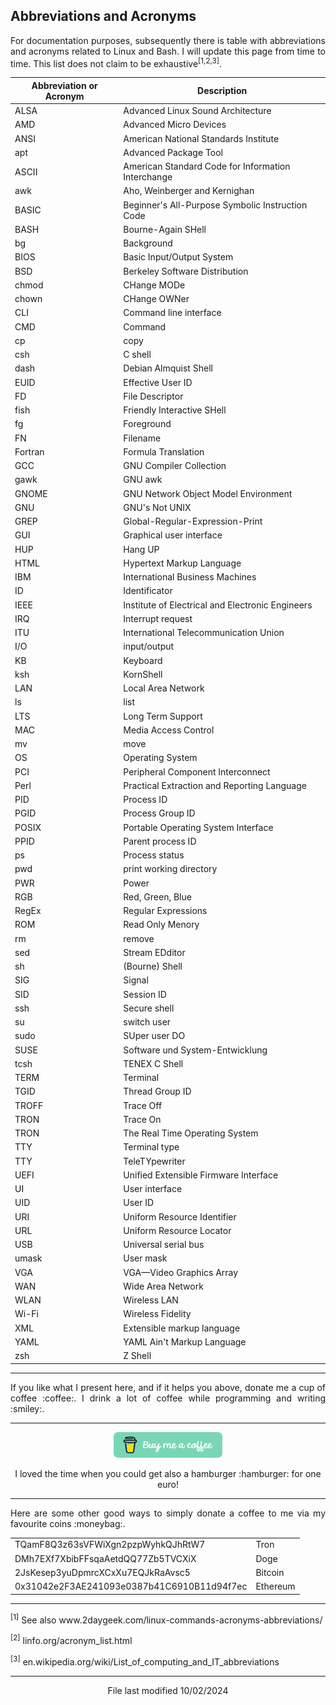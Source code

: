## Abbreviations and Acronyms

<p align="justify">For documentation purposes, subsequently there is table with abbreviations and acronyms related to Linux and Bash. I will update this page from time to time. This list does not claim to be exhaustive<sup>[1,2,3]</sup>.</p>

| Abbreviation or Acronym | Description                                        |
| ----------------------- | -------------------------------------------------- |
| ALSA                    | Advanced Linux Sound Architecture                  |
| AMD                     | Advanced Micro Devices                             |
| ANSI                    | American National Standards Institute              |
| apt                     | Advanced Package Tool                              |
| ASCII                   | American Standard Code for Information Interchange |
| awk                     | Aho, Weinberger and Kernighan                      |
| BASIC                   | Beginner's All-Purpose Symbolic Instruction Code   |
| BASH                    | Bourne-Again SHell                                 |
| bg                      | Background                                         |
| BIOS                    | Basic Input/Output System                          |
| BSD                     | Berkeley Software Distribution                     |
| chmod                   | CHange MODe                                        |
| chown                   | CHange OWNer                                       |
| CLI                     | Command line interface                             |
| CMD                     | Command                                            |
| cp                      | copy                                               |
| csh                     | C shell                                            |
| dash                    | Debian Almquist Shell                              |
| EUID                    | Effective User ID                                  |
| FD                      | File Descriptor                                    |
| fish                    | Friendly Interactive SHell                         | 
| fg                      | Foreground                                         |
| FN                      | Filename                                           |
| Fortran                 | Formula Translation                                |
| GCC                     | GNU Compiler Collection                            |
| gawk                    | GNU awk                                            |
| GNOME                   | GNU Network Object Model Environment               |
| GNU                     | GNU's Not UNIX                                     |
| GREP                    | Global-Regular-Expression-Print                    |
| GUI                     | Graphical user interface                           |  
| HUP                     | Hang UP                                            |
| HTML                    | Hypertext Markup Language                          |
| IBM                     | International Business Machines                    |
| ID                      | Identificator                                      |
| IEEE                    | Institute of Electrical and Electronic Engineers   |
| IRQ                     | Interrupt request                                  |
| ITU                     | International Telecommunication Union              |
| I/O                     | input/output                                       |
| KB                      | Keyboard                                           |
| ksh                     | KornShell                                          |
| LAN                     | Local Area Network                                 |
| ls                      | list                                               |
| LTS                     | Long Term Support                                  |
| MAC                     | Media Access Control                               |
| mv                      | move                                               |
| OS                      | Operating System                                   |
| PCI                     | Peripheral Component Interconnect                  |
| Perl                    | Practical Extraction and Reporting Language        |
| PID                     | Process ID                                         |
| PGID                    | Process Group ID                                   |
| POSIX                   | Portable Operating System Interface                |
| PPID                    | Parent process ID                                  |
| ps                      | Process status                                     |
| pwd                     | print working directory                            |
| PWR                     | Power                                              |
| RGB                     | Red, Green, Blue                                   |
| RegEx                   | Regular Expressions                                | 
| ROM                     | Read Only Menory                                   |
| rm                      | remove                                             |
| sed                     | Stream EDditor                                     |
| sh                      | (Bourne) Shell                                     |
| SIG                     | Signal                                             |
| SID                     | Session ID                                         |  
| ssh                     | Secure shell                                       |
| su                      | switch user                                        |
| sudo                    | SUper user DO                                      |
| SUSE                    | Software und System-Entwicklung                    |
| tcsh                    | TENEX C Shell                                      | 
| TERM                    | Terminal                                           |
| TGID                    | Thread Group ID                                    |
| TROFF                   | Trace Off                                          | 
| TRON                    | Trace On                                           | 
| TRON                    | The Real Time Operating System                     |
| TTY                     | Terminal type                                      |
| TTY                     | TeleTYpewriter                                     |
| UEFI                    | Unified Extensible Firmware Interface              |
| UI                      | User interface                                     |
| UID                     | User ID                                            |
| URI                     | Uniform Resource Identifier                        |
| URL                     | Uniform Resource Locator                           |
| USB                     | Universal serial bus                               |
| umask                   | User mask                                          |
| VGA                     | VGA—Video Graphics Array                           |
| WAN                     | Wide Area Network                                  |
| WLAN                    | Wireless LAN                                       |
| Wi-Fi                   | Wireless Fidelity                                  |
| XML                     | Extensible markup language                         |  
| YAML                    | YAML Ain't Markup Language                         |
| zsh                     | Z Shell                                            |

<hr width="100%" size="1">

<p align="justify">If you like what I present here, and if it helps you above, donate me a cup of coffee :coffee:. I drink a lot of coffee while programming and writing  :smiley:.</p>

<hr width="100%" size="1">

<p align="center">
<a href="https://www.buymeacoffee.com/zentrocdot" target="_blank"><img src="..\IMAGES\greeen-button.png" alt="Buy Me A Coffee" height="41" width="174"></a>
</p>

<p align="center">I loved the time when you could get also a hamburger :hamburger: for one euro!</p>

<hr width="100%" size="1">

<p align="justify">Here are some other good ways to simply donate a coffee to me via my favourite coins :moneybag:.</p>

<table>
  <tbody>
    <tr>
      <td>TQamF8Q3z63sVFWiXgn2pzpWyhkQJhRtW7</td>
      <td>Tron</td>
    </tr>
    <tr>
      <td>DMh7EXf7XbibFFsqaAetdQQ77Zb5TVCXiX</td>
      <td>Doge</td>
    </tr>
    <tr>
      <td>2JsKesep3yuDpmrcXCxXu7EQJkRaAvsc5</td>
      <td>Bitcoin</td>
    </tr>
    <tr>
      <td>0x31042e2F3AE241093e0387b41C6910B11d94f7ec</td>
      <td>Ethereum</td>
    </tr>
  </tbody>
</table>

<hr width="100%" size="1">

<sup>[1]</sup> See also www&#8203;.2daygeek.com/linux-commands-acronyms-abbreviations/

<sup>[2]</sup> linfo.org/acronym_list.html

<sup>[3]</sup> en.wikipedia.org/wiki/List_of_computing_and_IT_abbreviations

<hr width="100%" size="1">

<p align="center">File last modified 10/02/2024</p>




